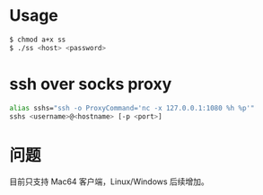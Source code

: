 # Usage

```bash
$ chmod a+x ss
$ ./ss <host> <password>
```

# ssh over socks proxy
```bash
alias sshs="ssh -o ProxyCommand='nc -x 127.0.0.1:1080 %h %p'"
sshs <username>@<hostname> [-p <port>]
```

# 问题
目前只支持 Mac64 客户端，Linux/Windows 后续增加。
